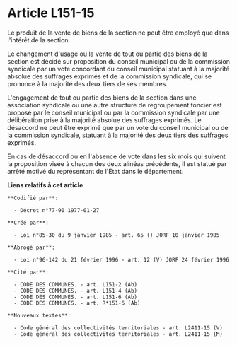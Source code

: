 # Article L151-15

Le produit de la vente de biens de la section ne peut être employé que dans l'intérêt de la section.

Le changement d'usage ou la vente de tout ou partie des biens de la section est décidé sur proposition du conseil municipal
ou de la commission syndicale par un vote concordant du conseil municipal statuant à la majorité absolue des suffrages
exprimés et de la commission syndicale, qui se prononce à la majorité des deux tiers de ses membres.

L'engagement de tout ou partie des biens de la section dans une association syndicale ou une autre structure de regroupement
foncier est proposé par le conseil municipal ou par la commission syndicale par une délibération prise à la majorité absolue
des suffrages exprimés. Le désaccord ne peut être exprimé que par un vote du conseil municipal ou de la commission syndicale,
statuant à la majorité des deux tiers des suffrages exprimés.

En cas de désaccord ou en l'absence de vote dans les six mois qui suivent la proposition visée à chacun des deux alinéas
précédents, il est statué par arrêté motivé du représentant de l'Etat dans le département.

**Liens relatifs à cet article**

	**Codifié par**:

	  - Décret n°77-90 1977-01-27

	**Créé par**:

	  - Loi n°85-30 du 9 janvier 1985 - art. 65 () JORF 10 janvier 1985

	**Abrogé par**:

	  - Loi n°96-142 du 21 février 1996 - art. 12 (V) JORF 24 février 1996

	**Cité par**:

	  - CODE DES COMMUNES. - art. L151-2 (Ab)
	  - CODE DES COMMUNES. - art. L151-4 (Ab)
	  - CODE DES COMMUNES. - art. L151-6 (Ab)
	  - CODE DES COMMUNES. - art. R*151-6 (Ab)

	**Nouveaux textes**:

	  - Code général des collectivités territoriales - art. L2411-15 (V)
	  - Code général des collectivités territoriales - art. L2411-15 (M)
